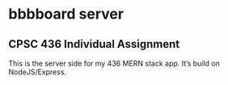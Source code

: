 # bbbboard server

## CPSC 436 Individual Assignment

This is the server side for my 436 MERN stack app. It’s build on NodeJS/Express.
